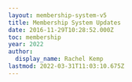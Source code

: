 ```yaml
---
layout: membership-system-v5
title: Membership System Updates
date: 2016-11-29T10:28:52.000Z
toc: membership
year: 2022
author:
  display_name: Rachel Kemp
lastmod: 2022-03-31T11:03:10.675Z
---
```

